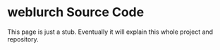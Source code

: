 
# weblurch Source Code

This page is just a stub.  Eventually it will explain this whole
project and repository.

